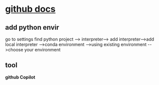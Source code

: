 # [github docs](https://docs.github.com/zh/get-started/writing-on-github/getting-started-with-writing-and-formatting-on-github/basic-writing-and-formatting-syntax)
## add python envir 
go to settings find python project
--> interpreter--> add interpreter-->add local interpreter
-->conda environment
-->using existing environment
-->choose your environment  

## tool
**github Copilot**
